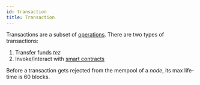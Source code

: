 ```yaml
---
id: transaction
title: Transaction
---
```


Transactions are a subset of [operations](operations). There are two types of transactions: 
1. Transfer funds *tez*
2. Invoke/interact with [smart contracts](../../smart_contract/smart-contract)

Before a transaction gets rejected from the mempool of a *node*, its max life-time is 60 blocks.